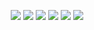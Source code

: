 <p align="center"> 
  <a href="https://discord.com/users/328679517742694401" target"blank_"><img src="https://img.shields.io/badge/discord%20-7289DA.svg?&style=for-the-badge&logo=discord&logoColor=white"></a>  
  <a href="https://twitter.com/ciddifreud" target"blank_"><img src="https://img.shields.io/badge/-Twitter-%2300acee?&style=for-the-badge&logo=twitter&logoColor=white"></a>
  <a href="https://open.spotify.com/user/co7tsm2wqom3550fpiz61ydn5" target"blank_"><img src="https://img.shields.io/badge/Spotify-1ED760?&style=for-the-badge&logo=spotify&logoColor=white"></a>
  <a href="https://github.com/ciddi" target"blank_"><img src="https://img.shields.io/badge/GitHub%20-191717.svg?&style=for-the-badge&logo=github&logoColor=white"></a>
    <a href="https://https://www.youtube.com/watch?v=L9BF86mpXiU" target"blank_"><img src=https://img.shields.io/badge/YouTube_Music-FF0000?style=for-the-badge&logo=youtube-music&logoColor=white"></a>
        <a href="https://deezer.page.link/y2PM4vyLzoGJpJpF8" target"blank_"><img src=https://img.shields.io/badge/Deezer-FEAA2D?style=for-the-badge&logo=deezer&logoColor=white">
</a>
</p>
